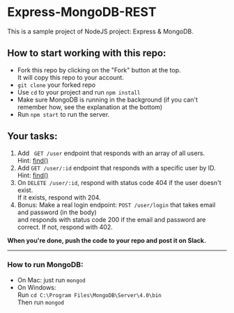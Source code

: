 # Express-MongoDB-REST  
This is a sample project of NodeJS project: Express & MongoDB.  
  
## How to start working with this repo:  
- Fork this repo by clicking on the "Fork" button at the top.  
It will copy this repo to your account.  
- `git clone` your forked repo  
- Use `cd` to your project and run `npm install`  
- Make sure MongoDB is running in the background (if you can't remember how, see the explanation at the bottom)  
- Run `npm start` to run the server.  
  
## Your tasks:  
1. Add ` GET /user` endpoint that responds with an array of all users.  
Hint: [find()](https://mongodb.github.io/node-mongodb-native/markdown-docs/queries.html)  
2. Add `GET /user/:id` endpoint that responds with a specific user by ID.  
Hint: [find()](https://mongodb.github.io/node-mongodb-native/markdown-docs/queries.html)  
3. On `DELETE /user/:id`, respond with status code 404 if the user doesn't exist.  
If it exists, respond with 204.  
4. Bonus: Make a real login endpoint: `POST /user/login` that takes email and password (in the body)  
and responds with status code 200 if the email and password are correct. If not, respond with 402.  
  
  
**When you're done, push the code to your repo and post it on Slack.**  
  
---  
  
### How to run MongoDB:  
- On Mac: just run `mongod`  
- On Windows:  
Run `cd C:\Program Files\MongoDB\Server\4.0\bin`  
Then run `mongod`